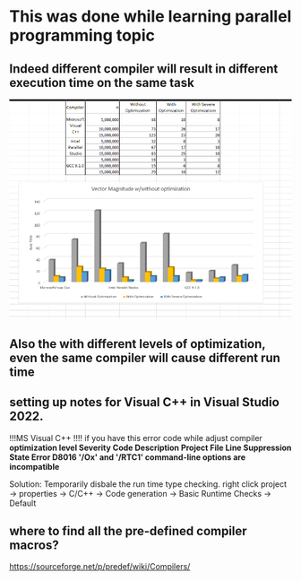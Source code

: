 # This was done while learning parallel programming topic

## Indeed different compiler will result in different execution time on the same task

![Alt text](time_difference.png)

## Also the with different levels of optimization, even the same compiler will cause different run time

## setting up notes for Visual C++ in Visual Studio 2022.

!!!MS Visual C++ !!!! if you have this error code while adjust compiler **optimization level
Severity	Code	Description	Project	File	Line	Suppression State
Error	D8016	'/Ox' and '/RTC1' command-line options are incompatible**


Solution:
Temporarily disbale the run time type checking.
right click project -> properties -> C/C++ -> Code generation -> Basic Runtime Checks -> Default

## where to find all the pre-defined compiler macros?

<https://sourceforge.net/p/predef/wiki/Compilers/>
